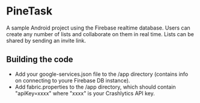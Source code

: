 # PineTask

A sample Android project using the Firebase realtime database.  Users can create any number of lists and collaborate on them in real time.  Lists can be shared by sending an invite link.  

## Building the code

- Add your google-services.json file to the /app directory (contains info on connecting to youre Firebase DB instance).
- Add fabric.properties to the /app directory, which should contain "apiKey=xxxx" where "xxxx" is your Crashlytics API key.